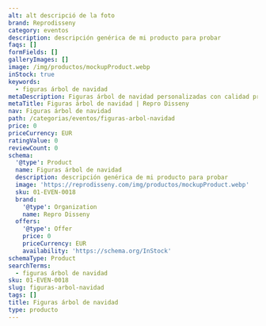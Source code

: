 ```yaml
---
alt: alt descripció de la foto
brand: Reprodisseny
category: eventos
description: descripción genérica de mi producto para probar
faqs: []
formFields: []
galleryImages: []
image: /img/productos/mockupProduct.webp
inStock: true
keywords:
  - figuras árbol de navidad
metaDescription: Figuras árbol de navidad personalizadas con calidad profesional en Cataluña.
metaTitle: Figuras árbol de navidad | Repro Disseny
nav: Figuras árbol de navidad
path: /categorias/eventos/figuras-arbol-navidad
price: 0
priceCurrency: EUR
ratingValue: 0
reviewCount: 0
schema:
  '@type': Product
  name: Figuras árbol de navidad
  description: descripción genérica de mi producto para probar
  image: 'https://reprodisseny.com/img/productos/mockupProduct.webp'
  sku: 01-EVEN-0018
  brand:
    '@type': Organization
    name: Repro Disseny
  offers:
    '@type': Offer
    price: 0
    priceCurrency: EUR
    availability: 'https://schema.org/InStock'
schemaType: Product
searchTerms:
  - figuras árbol de navidad
sku: 01-EVEN-0018
slug: figuras-arbol-navidad
tags: []
title: Figuras árbol de navidad
type: producto
---
```


